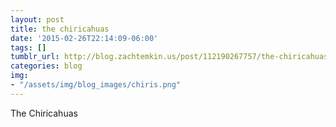 ```yaml
---
layout: post
title: the chiricahuas
date: '2015-02-26T22:14:09-06:00'
tags: []
tumblr_url: http://blog.zachtemkin.us/post/112190267757/the-chiricahuas
categories: blog
img:
- "/assets/img/blog_images/chiris.png" 
---
```

The Chiricahuas
